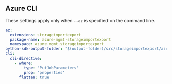 ## Azure CLI

These settings apply only when `--az` is specified on the command line.

``` yaml $(az)
az:
  extensions: storageimportexport
  package-name: azure-mgmt-storageimportexport
  namespace: azure.mgmt.storageimportexport
python-sdk-output-folder: "$(output-folder)/src/storageimportexport/azext_storageimportexport/vendored_sdks/storageimportexport"
cli:
  cli-directive:
    - where:          
        type: 'PutJobParameters'
        prop: 'properties'
      flatten: true
```
